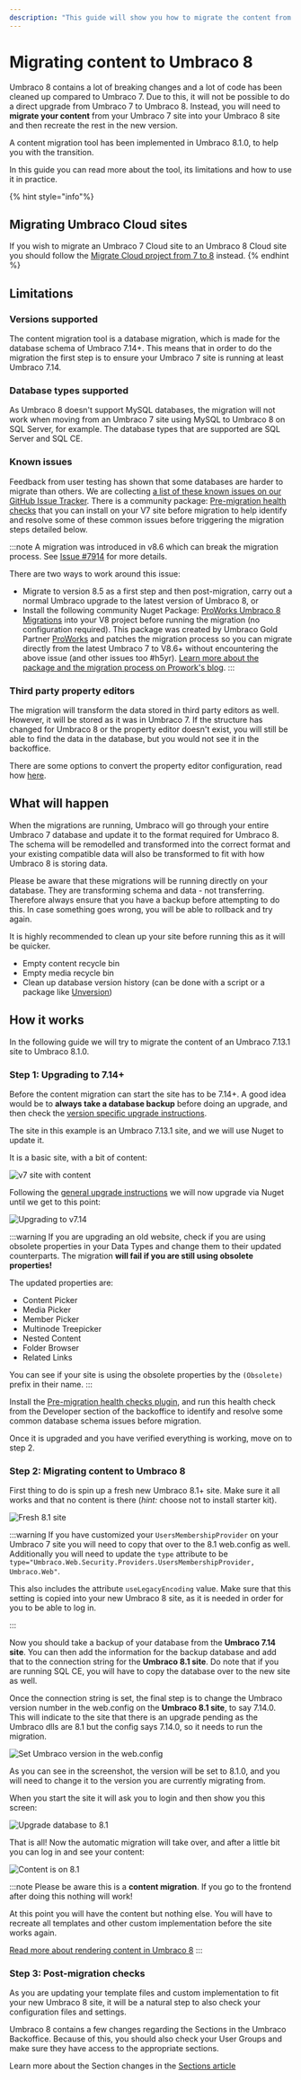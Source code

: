 ```yaml
---
description: "This guide will show you how to migrate the content from your Umbraco 7 site to a site running Umbraco 8."
---
```


# Migrating content to Umbraco 8

Umbraco 8 contains a lot of breaking changes and a lot of code has been cleaned up compared to Umbraco 7. Due to this, it will not be possible to do a direct upgrade from Umbraco 7 to Umbraco 8. Instead, you will need to **migrate your content** from your Umbraco 7 site into your Umbraco 8 site and then recreate the rest in the new version.

A content migration tool has been implemented in Umbraco 8.1.0, to help you with the transition.

In this guide you can read more about the tool, its limitations and how to use it in practice.

{% hint style="info"%}
## Migrating Umbraco Cloud sites

If you wish to migrate an Umbraco 7 Cloud site to an Umbraco 8 Cloud site you should follow the [Migrate Cloud project from 7 to 8](../../../Umbraco-Cloud/Upgrades/Migrating-from-7-to-8) instead.
{% endhint %}

## Limitations

### Versions supported

The content migration tool is a database migration, which is made for the database schema of Umbraco 7.14+. This means that in order to do the migration the first step is to ensure your Umbraco 7 site is running at least Umbraco 7.14.

### Database types supported

As Umbraco 8 doesn't support MySQL databases, the migration will not work when moving from an Umbraco 7 site using MySQL to Umbraco 8 on SQL Server, for example.
The database types that are supported are SQL Server and SQL CE.

### Known issues

Feedback from user testing has shown that some databases are harder to migrate than others.
We are collecting [a list of these known issues on our GitHub Issue Tracker](https://github.com/umbraco/Umbraco-CMS/issues?utf8=%E2%9C%93&q=label%3Acategory%2Fcontent-migration+). There is a community package: [Pre-migration health checks](https://our.umbraco.com/packages/developer-tools/pre-migration-health-checks/) that you can install on your V7 site before migration to help identify and resolve some of these common issues before triggering the migration steps detailed below.

:::note
A migration was introduced in v8.6 which can break the migration process. See [Issue #7914](https://github.com/umbraco/Umbraco-CMS/issues/7914) for more details. 

There are two ways to work around this issue:

* Migrate to version 8.5 as a first step and then post-migration, carry out a normal Umbraco upgrade to the latest version of Umbraco 8, or
* Install the following community Nuget Package: [ProWorks Umbraco 8 Migrations](https://www.nuget.org/packages/ProWorks.Umbraco8.Migrations) into your V8 project before running the migration (no configuration required). This package was created by Umbraco Gold Partner [ProWorks](https://www.proworks.com/) and patches the migration process so you can migrate directly from the latest Umbraco 7 to V8.6+ without encountering the above issue (and other issues too #h5yr). [Learn more about the package and the migration process on Prowork's blog](https://www.proworks.com/blog/archive/how-to-upgrade-umbraco-version-7-to-version-8).
:::

### Third party property editors

The migration will transform the data stored in third party editors as well. However, it will be stored as it was in Umbraco 7. If the structure has changed for Umbraco 8 or the property editor doesn't exist, you will still be able to find the data in the database, but you would not see it in the backoffice.

There are some options to convert the property editor configuration, read how [here](7-8-migration-dataTypes.md).

## What will happen

When the migrations are running, Umbraco will go through your entire Umbraco 7 database and update it to the format required for Umbraco 8. The schema will be remodelled and transformed into the correct format and your existing compatible data will also be transformed to fit with how Umbraco 8 is storing data.

Please be aware that these migrations will be running directly on your database. They are transforming schema and data - not transferring. Therefore always ensure that you have a backup before attempting to do this. In case something goes wrong, you will be able to rollback and try again.

It is highly recommended to clean up your site before running this as it will be quicker.

- Empty content recycle bin
- Empty media recycle bin
- Clean up database version history (can be done with a script or a package like [Unversion](https://our.umbraco.com/packages/website-utilities/unversion/))

## How it works

In the following guide we will try to migrate the content of an Umbraco 7.13.1 site to Umbraco 8.1.0.

### Step 1: Upgrading to 7.14+

Before the content migration can start the site has to be 7.14+. A good idea would be to **always take a database backup** before doing an upgrade, and then check the [version specific upgrade instructions](version-specific.md).

The site in this example is an Umbraco 7.13.1 site, and we will use Nuget to update it.

It is a basic site, with a bit of content:

![v7 site with content](images/v7-content.png)

Following the [general upgrade instructions](general.md) we will now upgrade via Nuget until we get to this point:

![Upgrading to v7.14](images/upgrading-7_14.png)

:::warning
If you are upgrading an old website, check if you are using obsolete properties in your Data Types and change them to their updated counterparts. The migration **will fail if you are still using obsolete properties!**

The updated properties are:
* Content Picker
* Media Picker
* Member Picker
* Multinode Treepicker
* Nested Content
* Folder Browser
* Related Links

You can see if your site is using the obsolete properties by the `(Obsolete)` prefix in their name.
:::

Install the [Pre-migration health checks plugin](https://our.umbraco.com/packages/developer-tools/pre-migration-health-checks/), and run this health check from the Developer section of the backoffice to identify and resolve some common database schema issues before migration.

Once it is upgraded and you have verified everything is working, move on to step 2.

### Step 2: Migrating content to Umbraco 8

First thing to do is spin up a fresh new Umbraco 8.1+ site. Make sure it all works and that no content is there (_hint:_ choose not to install starter kit).

![Fresh 8.1 site](images/fresh-8_1-site.png)

:::warning
If you have customized your `UsersMembershipProvider` on your Umbraco 7 site you will need to copy that over to the 8.1 web.config as well. Additionally you will need to update the `type` attribute to be `type="Umbraco.Web.Security.Providers.UsersMembershipProvider, Umbraco.Web"`.

This also includes the attribute `useLegacyEncoding` value. Make sure that this setting is copied into your new Umbraco 8 site, as it is needed in order for you to be able to log in.

:::

Now you should take a backup of your database from the **Umbraco 7.14 site**. You can then add the information for the backup database and add that to the connection string for the **Umbraco 8.1 site**. Do note that if you are running SQL CE, you will have to copy the database over to the new site as well.

Once the connection string is set, the final step is to change the Umbraco version number in the web.config on the **Umbraco 8.1 site**, to say 7.14.0. This will indicate to the site that there is an upgrade pending as the Umbraco dlls are 8.1 but the config says 7.14.0, so it needs to run the migration.

![Set Umbraco version in the web.config](images/set-umbraco-version.png)

As you can see in the screenshot, the version will be set to 8.1.0, and you will need to change it to the version you are currently migrating from.


When you start the site it will ask you to login and then show you this screen:

![Upgrade database to 8.1](images/upgrade-to-8_1.png)

That is all! Now the automatic migration will take over, and after a little bit you can log in and see your content:

![Content is on 8.1](images/content-on-8_1.png)

:::note
Please be aware this is a **content migration**. If you go to the frontend after doing this nothing will work!

At this point you will have the content but nothing else. You will have to recreate all templates and other custom implementation before the site works again.

[Read more about rendering content in Umbraco 8](../../Design/Rendering-Content/index.md)
:::

### Step 3: Post-migration checks

As you are updating your template files and custom implementation to fit your new Umbraco 8 site, it will be a natural step to also check your configuration files and settings.

Umbraco 8 contains a few changes regarding the Sections in the Umbraco Backoffice. Because of this, you should also check your User Groups and make sure they have access to the appropriate sections.

Learn more about the Section changes in the [Sections article](../../Backoffice/Sections)